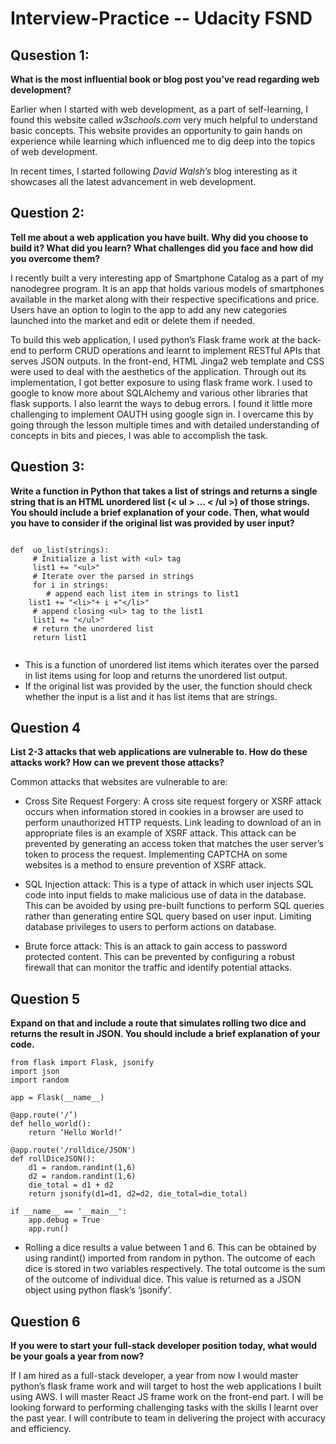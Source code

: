 # Interview-Practice -- Udacity FSND

## Qusestion 1:

**What is the most influential book or blog post you’ve read regarding web development?**

Earlier when I started with web development, as a part of self-learning, I found this website called _w3schools.com_ very much helpful to understand basic concepts. This website provides an opportunity to gain hands on experience while learning which influenced me to dig deep into the topics of web development. 

In recent times, I started following _David Walsh’s_ blog interesting as it showcases all the latest advancement in web development. 

## Question 2:

**Tell me about a web application you have built. Why did you choose to build it? What did you learn? What challenges did you face and how did you overcome them?**

I recently built a very interesting app of Smartphone Catalog as a part of my nanodegree program. It is an app that holds various models of smartphones available in the market along with their respective specifications and price. Users have an option to login to the app to add any new categories launched into the market and edit or delete them if needed.

To build this web application, I used python’s Flask frame work at the back-end to perform CRUD operations and learnt to implement RESTful APIs that serves JSON outputs.  In the front-end, HTML Jinga2 web template and CSS were used to deal with the aesthetics of the application. Through out its implementation, I got better exposure to using flask frame work. I used to google to know more about SQLAlchemy and various other libraries that flask supports. I also learnt the ways to debug errors. I found it little more challenging to implement OAUTH using google sign in. I overcame this by going through the lesson multiple times and with detailed understanding of concepts in bits and pieces, I was able to accomplish the task.

## Question 3:

**Write a function in Python that takes a list of strings and returns a single string that is an HTML unordered list (< ul > ... < /ul >) of those strings. You should include a brief explanation of your code. Then, what would you have to consider if the original list was provided by user input?**

```

def  uo_list(strings):
     # Initialize a list with <ul> tag
     list1 += "<ul>"
     # Iterate over the parsed in strings
     for i in strings:
     	# append each list item in strings to list1 
	list1 += "<li>"+ i +"</li>"
     # append closing <ul> tag to the list1
     list1 += "</ul>"
     # return the unordered list
     return list1
	
```
- This is a function of unordered list items which iterates over the parsed in list items using for loop and returns the unordered list output. 
- If the original list was provided by the user, the function should check whether the input is a list and it has list items that are strings.

## Question 4

**List 2-3 attacks that web applications are vulnerable to. How do these attacks work? How can we prevent those attacks?**

Common attacks that websites are vulnerable to are:

- Cross Site Request Forgery: A cross site request forgery or XSRF attack occurs when information stored in cookies in a browser are used to perform unauthorized HTTP requests. Link leading to download of an in appropriate files is an example of XSRF attack. This attack can be prevented by generating an access token that matches the user server’s token to process the request. Implementing CAPTCHA on some websites is a method to ensure prevention of XSRF attack. 

- SQL Injection attack: This is a type of attack in which user injects SQL code into input fields to make malicious use of data in the database. This can be avoided by using pre-built functions to perform SQL queries rather than generating entire SQL query based on user input. Limiting database privileges to users to perform actions on database.

- Brute force attack: This is an attack to gain access to password protected content. This can be prevented by configuring a robust firewall that can monitor the traffic and identify potential attacks.

## Question 5

**Expand on that and include a route that simulates rolling two dice and returns the result in JSON. You should include a brief explanation of your code.**

```
from flask import Flask, jsonify 
import json
import random

app = Flask(__name__)

@app.route('/’)
def hello_world():
    return ‘Hello World!’

@app.route('/rolldice/JSON')
def rollDiceJSON():
    d1 = random.randint(1,6)
    d2 = random.randint(1,6)
    die_total = d1 + d2
    return jsonify(d1=d1, d2=d2, die_total=die_total)

if __name__ == '__main__':
    app.debug = True
    app.run()    
```
- Rolling a dice results a value between 1 and 6. This can be obtained by using randint() imported from random in python. The outcome of each dice is stored in two variables respectively. The total outcome is the sum of the outcome of individual dice. This value is returned as a JSON object using python flask’s ‘jsonify’.

## Question 6

**If you were to start your full-stack developer position today, what would be your goals a year from now?**

If I am hired as a full-stack developer, a year from now I would master python’s flask frame work and will target to host the web applications I built using AWS. I will master React JS frame work on the front-end part. I will be looking forward to performing challenging tasks with the skills I learnt over the past year. I will contribute to team in delivering the project with accuracy and efficiency.
